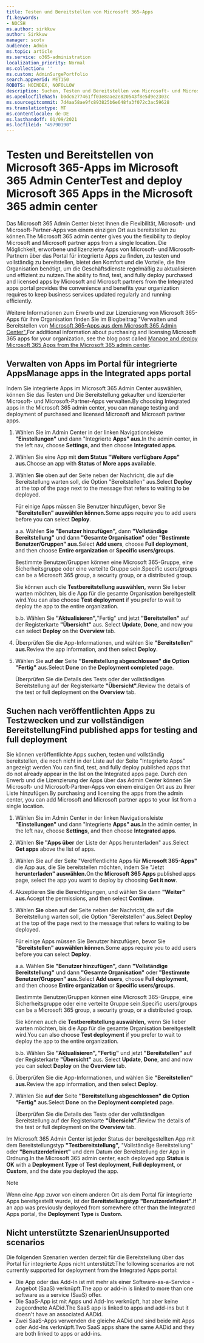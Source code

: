 ```yaml
---
title: Testen und Bereitstellen von Microsoft 365-Apps
f1.keywords:
- NOCSH
ms.author: sirkkuw
author: Sirkkuw
manager: scotv
audience: Admin
ms.topic: article
ms.service: o365-administration
localization_priority: Normal
ms.collection: ''
ms.custom: AdminSurgePortfolio
search.appverid: MET150
ROBOTS: NOINDEX, NOFOLLOW
description: Suchen, Testen und Bereitstellen von Microsoft- und Microsoft-Partner-Apps für Benutzer und Gruppen in Ihrer Organisation über das Portal für integrierte Apps im Microsoft 365 Admin Center.
ms.openlocfilehash: b0dc6277461ff03e8aae2e820543f8e5d9e2303c
ms.sourcegitcommit: 7d4aa58ae9fc893825b6e648fa3f072c3ac59628
ms.translationtype: MT
ms.contentlocale: de-DE
ms.lasthandoff: 01/09/2021
ms.locfileid: "49790190"
---
```

# <a name="test-and-deploy-microsoft-365-apps-in-the-microsoft-365-admin-center"></a><span data-ttu-id="03ca8-103">Testen und Bereitstellen von Microsoft 365-Apps im Microsoft 365 Admin Center</span><span class="sxs-lookup"><span data-stu-id="03ca8-103">Test and deploy Microsoft 365 Apps in the Microsoft 365 admin center</span></span>

<span data-ttu-id="03ca8-104">Das Microsoft 365 Admin Center bietet Ihnen die Flexibilität, Microsoft- und Microsoft-Partner-Apps von einem einzigen Ort aus bereitstellen zu können.</span><span class="sxs-lookup"><span data-stu-id="03ca8-104">The Microsoft 365 admin center gives you the flexibility to deploy Microsoft and Microsoft partner apps from a single location.</span></span> <span data-ttu-id="03ca8-105">Die Möglichkeit, erworbene und lizenzierte Apps von Microsoft- und Microsoft-Partnern über das Portal für integrierte Apps zu finden, zu testen und vollständig zu bereitstellen, bietet den Komfort und die Vorteile, die Ihre Organisation benötigt, um die Geschäftsdienste regelmäßig zu aktualisieren und effizient zu nutzen.</span><span class="sxs-lookup"><span data-stu-id="03ca8-105">The ability to find, test, and fully deploy purchased and licensed apps by Microsoft and Microsoft partners from the Integrated apps portal provides the convenience and benefits your organization requires to keep business services updated regularly and running efficiently.</span></span>  

<span data-ttu-id="03ca8-106">Weitere Informationen zum Erwerb und zur Lizenzierung von Microsoft 365-Apps für Ihre Organisation finden Sie im Blogbeitrag "Verwalten und Bereitstellen von [Microsoft 365-Apps aus dem Microsoft 365 Admin Center".](https://techcommunity.microsoft.com/t5/microsoft-365-blog/manage-and-deploy-microsoft-365-apps-from-the-microsoft-365/ba-p/1194324)</span><span class="sxs-lookup"><span data-stu-id="03ca8-106">For additional information about purchasing and licensing Microsoft 365 apps for your organization, see the blog post called [Manage and deploy Microsoft 365 Apps from the Microsoft 365 admin center](https://techcommunity.microsoft.com/t5/microsoft-365-blog/manage-and-deploy-microsoft-365-apps-from-the-microsoft-365/ba-p/1194324).</span></span>
  
## <a name="manage-apps-in-the-integrated-apps-portal"></a><span data-ttu-id="03ca8-107">Verwalten von Apps im Portal für integrierte Apps</span><span class="sxs-lookup"><span data-stu-id="03ca8-107">Manage apps in the Integrated apps portal</span></span>

<span data-ttu-id="03ca8-108">Indem Sie integrierte Apps im Microsoft 365 Admin Center auswählen, können Sie das Testen und Die Bereitstellung gekaufter und lizenzierter Microsoft- und Microsoft-Partner-Apps verwalten.</span><span class="sxs-lookup"><span data-stu-id="03ca8-108">By choosing Integrated apps in the Microsoft 365 admin center, you can manage testing and deployment of purchased and licensed Microsoft and Microsoft partner apps.</span></span> 

1. <span data-ttu-id="03ca8-109">Wählen Sie im Admin Center in der linken Navigationsleiste **"Einstellungen"** und dann "Integrierte **Apps" aus.**</span><span class="sxs-lookup"><span data-stu-id="03ca8-109">In the admin center, in the left nav, choose **Settings**, and then choose **Integrated apps**.</span></span> 

2. <span data-ttu-id="03ca8-110">Wählen Sie eine App mit **dem Status "Weitere** **verfügbare Apps" aus.**</span><span class="sxs-lookup"><span data-stu-id="03ca8-110">Choose an app with **Status** of **More apps available**.</span></span>

3. <span data-ttu-id="03ca8-111">Wählen **Sie** oben auf der Seite neben der Nachricht, die auf die Bereitstellung warten soll, die Option "Bereitstellen" aus.</span><span class="sxs-lookup"><span data-stu-id="03ca8-111">Select **Deploy** at the top of the page next to the message that refers to waiting to be deployed.</span></span>

    <span data-ttu-id="03ca8-112">Für einige Apps müssen Sie Benutzer hinzufügen, bevor Sie **"Bereitstellen" auswählen können.**</span><span class="sxs-lookup"><span data-stu-id="03ca8-112">Some apps require you to add users before you can select **Deploy**.</span></span>

    <span data-ttu-id="03ca8-113">a.</span><span class="sxs-lookup"><span data-stu-id="03ca8-113">a.</span></span> <span data-ttu-id="03ca8-114">Wählen **Sie "Benutzer hinzufügen",** dann **"Vollständige Bereitstellung"** und dann **"Gesamte Organisation"** oder **"Bestimmte Benutzer/Gruppen" aus.**</span><span class="sxs-lookup"><span data-stu-id="03ca8-114">Select **Add users**, choose **Full deployment**, and then choose **Entire organization** or **Specific users/groups**.</span></span>

    <span data-ttu-id="03ca8-115">Bestimmte Benutzer/Gruppen können eine Microsoft 365-Gruppe, eine Sicherheitsgruppe oder eine verteilte Gruppe sein.</span><span class="sxs-lookup"><span data-stu-id="03ca8-115">Specific users/groups can be a Microsoft 365 group, a security group, or a distributed group.</span></span>

    <span data-ttu-id="03ca8-116">Sie können auch die **Testbereitstellung auswählen,** wenn Sie lieber warten möchten, bis die App für die gesamte Organisation bereitgestellt wird.</span><span class="sxs-lookup"><span data-stu-id="03ca8-116">You can also choose **Test deployment** if you prefer to wait to deploy the app to the entire organization.</span></span>

    <span data-ttu-id="03ca8-117">b.</span><span class="sxs-lookup"><span data-stu-id="03ca8-117">b.</span></span> <span data-ttu-id="03ca8-118">Wählen Sie **"Aktualisieren",**"Fertig" und jetzt **"Bereitstellen"** auf der Registerkarte **"Übersicht"** aus. </span><span class="sxs-lookup"><span data-stu-id="03ca8-118">Select **Update**, **Done**, and now you can select **Deploy** on the **Overview** tab.</span></span>  

4. <span data-ttu-id="03ca8-119">Überprüfen Sie die App-Informationen, und wählen Sie **"Bereitstellen" aus.**</span><span class="sxs-lookup"><span data-stu-id="03ca8-119">Review the app information, and then select **Deploy**.</span></span> 

5. <span data-ttu-id="03ca8-120">Wählen Sie **auf der** Seite **"Bereitstellung abgeschlossen" die Option "Fertig"** aus.</span><span class="sxs-lookup"><span data-stu-id="03ca8-120">Select **Done** on the **Deployment completed** page.</span></span> 

    <span data-ttu-id="03ca8-121">Überprüfen Sie die Details des Tests oder der vollständigen Bereitstellung auf der Registerkarte **"Übersicht".**</span><span class="sxs-lookup"><span data-stu-id="03ca8-121">Review the details of the test or full deployment on the **Overview** tab.</span></span>

## <a name="find-published-apps-for-testing-and-full-deployment"></a><span data-ttu-id="03ca8-122">Suchen nach veröffentlichten Apps zu Testzwecken und zur vollständigen Bereitstellung</span><span class="sxs-lookup"><span data-stu-id="03ca8-122">Find published apps for testing and full deployment</span></span> 

<span data-ttu-id="03ca8-123">Sie können veröffentlichte Apps suchen, testen und vollständig bereitstellen, die noch nicht in der Liste auf der Seite "Integrierte Apps" angezeigt werden.</span><span class="sxs-lookup"><span data-stu-id="03ca8-123">You can find, test, and fully deploy published apps that do not already appear in the list on the Integrated apps page.</span></span> <span data-ttu-id="03ca8-124">Durch den Erwerb und die Lizenzierung der Apps über das Admin Center können Sie Microsoft- und Microsoft-Partner-Apps von einem einzigen Ort aus zu Ihrer Liste hinzufügen.</span><span class="sxs-lookup"><span data-stu-id="03ca8-124">By purchasing and licensing the apps from the admin center, you can add Microsoft and Microsoft partner apps to your list from a single location.</span></span>

1. <span data-ttu-id="03ca8-125">Wählen Sie im Admin Center in der linken Navigationsleiste **"Einstellungen"** und dann "Integrierte **Apps" aus.**</span><span class="sxs-lookup"><span data-stu-id="03ca8-125">In the admin center, in the left nav, choose **Settings**, and then choose **Integrated apps**.</span></span> 

2. <span data-ttu-id="03ca8-126">Wählen **Sie "Apps über** der Liste der Apps herunterladen" aus.</span><span class="sxs-lookup"><span data-stu-id="03ca8-126">Select **Get apps** above the list of apps.</span></span>

3. <span data-ttu-id="03ca8-127">Wählen Sie auf der Seite "Veröffentlichte Apps für **Microsoft 365-Apps"** die App aus, die Sie bereitstellen möchten, indem Sie "Jetzt **herunterladen" auswählen.**</span><span class="sxs-lookup"><span data-stu-id="03ca8-127">On the **Microsoft 365 Apps** published apps page, select the app you want to deploy by choosing **Get it now**.</span></span>

4. <span data-ttu-id="03ca8-128">Akzeptieren Sie die Berechtigungen, und wählen Sie dann **"Weiter" aus.**</span><span class="sxs-lookup"><span data-stu-id="03ca8-128">Accept the permissions, and then select **Continue**.</span></span>

5. <span data-ttu-id="03ca8-129">Wählen **Sie** oben auf der Seite neben der Nachricht, die auf die Bereitstellung warten soll, die Option "Bereitstellen" aus.</span><span class="sxs-lookup"><span data-stu-id="03ca8-129">Select **Deploy** at the top of the page next to the message that refers to waiting to be deployed.</span></span>

    <span data-ttu-id="03ca8-130">Für einige Apps müssen Sie Benutzer hinzufügen, bevor Sie **"Bereitstellen" auswählen können.**</span><span class="sxs-lookup"><span data-stu-id="03ca8-130">Some apps require you to add users before you can select **Deploy**.</span></span>

    <span data-ttu-id="03ca8-131">a.</span><span class="sxs-lookup"><span data-stu-id="03ca8-131">a.</span></span> <span data-ttu-id="03ca8-132">Wählen **Sie "Benutzer hinzufügen",** dann **"Vollständige Bereitstellung"** und dann **"Gesamte Organisation"** oder **"Bestimmte Benutzer/Gruppen" aus.**</span><span class="sxs-lookup"><span data-stu-id="03ca8-132">Select **Add users**, choose **Full deployment**, and then choose **Entire organization** or **Specific users/groups**.</span></span>

    <span data-ttu-id="03ca8-133">Bestimmte Benutzer/Gruppen können eine Microsoft 365-Gruppe, eine Sicherheitsgruppe oder eine verteilte Gruppe sein.</span><span class="sxs-lookup"><span data-stu-id="03ca8-133">Specific users/groups can be a Microsoft 365 group, a security group, or a distributed group.</span></span>

    <span data-ttu-id="03ca8-134">Sie können auch die **Testbereitstellung auswählen,** wenn Sie lieber warten möchten, bis die App für die gesamte Organisation bereitgestellt wird.</span><span class="sxs-lookup"><span data-stu-id="03ca8-134">You can also choose **Test deployment** if you prefer to wait to deploy the app to the entire organization.</span></span>

    <span data-ttu-id="03ca8-135">b.</span><span class="sxs-lookup"><span data-stu-id="03ca8-135">b.</span></span> <span data-ttu-id="03ca8-136">Wählen Sie **"Aktualisieren", "Fertig"** und jetzt **"Bereitstellen"** auf der Registerkarte **"Übersicht"** aus. </span><span class="sxs-lookup"><span data-stu-id="03ca8-136">Select **Update**, **Done**, and and now you can select **Deploy** on the **Overview** tab.</span></span>  

6. <span data-ttu-id="03ca8-137">Überprüfen Sie die App-Informationen, und wählen Sie **"Bereitstellen" aus.**</span><span class="sxs-lookup"><span data-stu-id="03ca8-137">Review the app information, and then select **Deploy**.</span></span> 

7. <span data-ttu-id="03ca8-138">Wählen Sie **auf der** Seite **"Bereitstellung abgeschlossen" die Option "Fertig"** aus.</span><span class="sxs-lookup"><span data-stu-id="03ca8-138">Select **Done** on the **Deployment completed** page.</span></span> 

    <span data-ttu-id="03ca8-139">Überprüfen Sie die Details des Tests oder der vollständigen Bereitstellung auf der Registerkarte **"Übersicht".**</span><span class="sxs-lookup"><span data-stu-id="03ca8-139">Review the details of the test or full deployment on the **Overview** tab.</span></span>

<span data-ttu-id="03ca8-140">Im Microsoft 365 Admin Center ist  jeder  Status  der bereitgestellten App mit dem Bereitstellungstyp **"Testbereitstellung",** "Vollständige Bereitstellung" oder **"Benutzerdefiniert"** und dem Datum der Bereitstellung der App in Ordnung.</span><span class="sxs-lookup"><span data-stu-id="03ca8-140">In the Microsoft 365 admin center, each deployed app **Status** is **OK** with a **Deployment Type** of **Test deployment**, **Full deployment**, or **Custom**, and the date you deployed the app.</span></span>

> [!NOTE]
> <span data-ttu-id="03ca8-141">Wenn eine App zuvor von einem anderen Ort als dem Portal für integrierte Apps bereitgestellt wurde, ist der **Bereitstellungstyp** **"Benutzerdefiniert".**</span><span class="sxs-lookup"><span data-stu-id="03ca8-141">If an app was previously deployed from somewhere other than the Integrated Apps portal, the **Deployment Type** is **Custom.**</span></span>

## <a name="unsupported-scenarios"></a><span data-ttu-id="03ca8-142">Nicht unterstützte Szenarien</span><span class="sxs-lookup"><span data-stu-id="03ca8-142">Unsupported scenarios</span></span>

<span data-ttu-id="03ca8-143">Die folgenden Szenarien werden derzeit für die Bereitstellung über das Portal für integrierte Apps nicht unterstützt:</span><span class="sxs-lookup"><span data-stu-id="03ca8-143">The following scenarios are not currently supported for deployment from the Integrated Apps portal:</span></span>

- <span data-ttu-id="03ca8-144">Die App oder das Add-In ist mit mehr als einer Software-as-a-Service -Angebot (SaaS) verknüpft.</span><span class="sxs-lookup"><span data-stu-id="03ca8-144">The app or add-in is linked to more than one software as a service (SaaS) offer.</span></span>
- <span data-ttu-id="03ca8-145">Die SaaS-App ist mit Apps und Add-Ins verknüpft, hat aber keine zugeordnete AADid.</span><span class="sxs-lookup"><span data-stu-id="03ca8-145">The SaaS app is linked to apps and add-ins but it doesn't have an associated AADid.</span></span>
- <span data-ttu-id="03ca8-146">Zwei SaaS-Apps verwenden die gleiche AADid und sind beide mit Apps oder Add-Ins verknüpft.</span><span class="sxs-lookup"><span data-stu-id="03ca8-146">Two SaaS apps share the same AADid and they are both linked to apps or add-ins.</span></span>
  